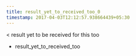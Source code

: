 ```yaml
---
title: result_yet_to_received_too_0
timestamp: 2017-04-03T12:12:57.938664439+05:30
---
```


< result yet to be received for this too
* result_yet_to_received_too

